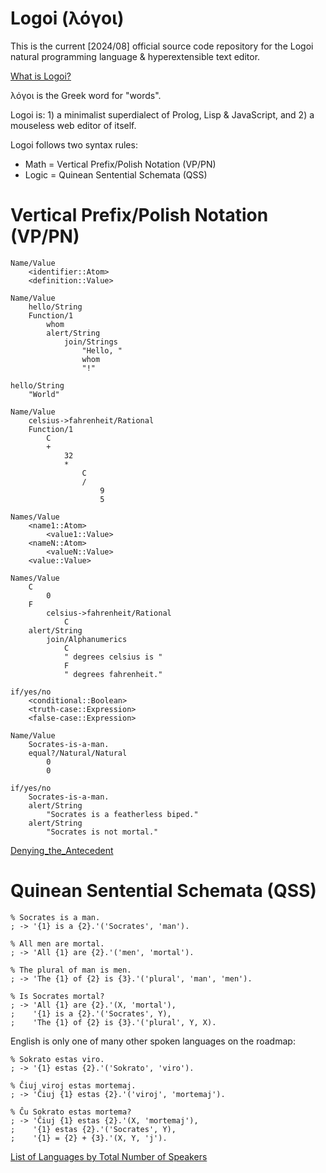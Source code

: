 # Logoi (λόγοι)
This is the current [2024/08] official source code repository for the Logoi natural programming language & hyperextensible text editor.

[What is Logoi?](https://logoi.website/)

λόγοι is the Greek word for "words".

Logoi is: 1) a minimalist superdialect of Prolog, Lisp & JavaScript, and 2) a mouseless web editor of itself.

Logoi follows two syntax rules:
- Math = Vertical Prefix/Polish Notation (VP/PN)
- Logic = Quinean Sentential Schemata (QSS)

# Vertical Prefix/Polish Notation (VP/PN)
```
Name/Value
    <identifier::Atom>
    <definition::Value>

Name/Value
    hello/String
    Function/1
        whom
        alert/String
            join/Strings
                "Hello, "
                whom
                "!"

hello/String
    "World"

Name/Value
    celsius->fahrenheit/Rational
    Function/1
        C
        +
            32
            *
                C
                /
                    9
                    5

Names/Value
    <name1::Atom>
        <value1::Value>
    <nameN::Atom>
        <valueN::Value>
    <value::Value>

Names/Value
    C
        0
    F
        celsius->fahrenheit/Rational
            C
    alert/String
        join/Alphanumerics
            C
            " degrees celsius is "
            F
            " degrees fahrenheit."

if/yes/no
    <conditional::Boolean>
    <truth-case::Expression>
    <false-case::Expression>

Name/Value
    Socrates-is-a-man.
    equal?/Natural/Natural
        0
        0

if/yes/no
    Socrates-is-a-man.
    alert/String
        "Socrates is a featherless biped."
    alert/String
        "Socrates is not mortal."

```
[Denying_the_Antecedent](https://en.wikipedia.org/wiki/Denying_the_antecedent)

# Quinean Sentential Schemata (QSS)
```
% Socrates is a man.
; -> '{1} is a {2}.'('Socrates', 'man').

% All men are mortal.
; -> 'All {1} are {2}.'('men', 'mortal').

% The plural of man is men.
; -> 'The {1} of {2} is {3}.'('plural', 'man', 'men').

% Is Socrates mortal?
; -> 'All {1} are {2}.'(X, 'mortal'),
;    '{1} is a {2}.'('Socrates', Y),
;    'The {1} of {2} is {3}.'('plural', Y, X).
```
English is only one of many other spoken languages on the roadmap:
```
% Sokrato estas viro.
; -> '{1} estas {2}.'('Sokrato', 'viro').

% Ĉiuj viroj estas mortemaj.
; -> 'Ĉiuj {1} estas {2}.'('viroj', 'mortemaj').

% Ĉu Sokrato estas mortema?
; -> 'Ĉiuj {1} estas {2}.'(X, 'mortemaj'),
;    '{1} estas {2}.'('Socrates', Y),
;    '{1} = {2} + {3}.'(X, Y, 'j').
```
[List of Languages by Total Number of Speakers](https://en.wikipedia.org/wiki/List_of_languages_by_total_number_of_speakers)
